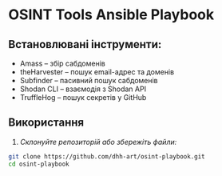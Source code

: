 # OSINT Tools Ansible Playbook

## Встановлювані інструменти:

- Amass – збір сабдоменів
- theHarvester – пошук email-адрес та доменів
- Subfinder – пасивний пошук сабдоменів
- Shodan CLI – взаємодія з Shodan API
- TruffleHog – пошук секретів у GitHub

## Використання

1. *Склонуйте репозиторій або збережіть файли:*

```bash
git clone https://github.com/dhh-art/osint-playbook.git
cd osint-playbook

